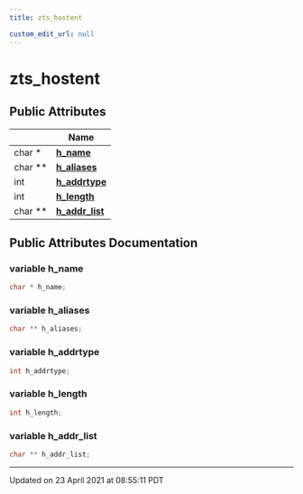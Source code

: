 ```yaml
---
title: zts_hostent

custom_edit_url: null
---
```


# zts_hostent



## Public Attributes

|                | Name           |
| -------------- | -------------- |
| char * | **[h_name](/autogen/libzt/classes/structzts__hostent.md#variable-h_name)**  |
| char ** | **[h_aliases](/autogen/libzt/classes/structzts__hostent.md#variable-h_aliases)**  |
| int | **[h_addrtype](/autogen/libzt/classes/structzts__hostent.md#variable-h_addrtype)**  |
| int | **[h_length](/autogen/libzt/classes/structzts__hostent.md#variable-h_length)**  |
| char ** | **[h_addr_list](/autogen/libzt/classes/structzts__hostent.md#variable-h_addr_list)**  |

## Public Attributes Documentation

### variable h_name

```cpp
char * h_name;
```


### variable h_aliases

```cpp
char ** h_aliases;
```


### variable h_addrtype

```cpp
int h_addrtype;
```


### variable h_length

```cpp
int h_length;
```


### variable h_addr_list

```cpp
char ** h_addr_list;
```


-------------------------------

Updated on 23 April 2021 at 08:55:11 PDT